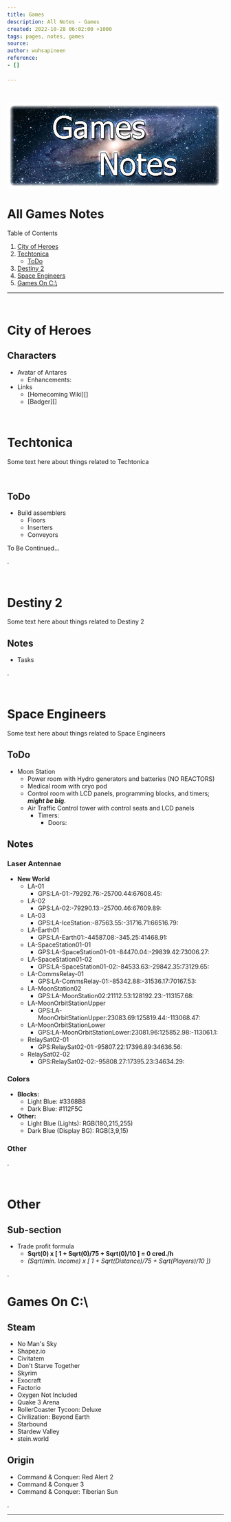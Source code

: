 ```yaml
---
title: Games
description: All Notes - Games
created: 2022-10-28 06:02:00 +1000
tags: pages, notes, games
source: 
author: wuhsapineen
reference:
- []

---
```

<br />

![Games Notes](./../assets/images/games-notes.png)

# All Games Notes

Table of Contents

1.  [City of Heroes][4]
1.   [Techtonica][1]
        -   [ToDo][1-1]
1.  [Destiny 2][2]
1.  [Space Engineers][3]
1.  [Games On C:\\][999]

---

<br />
<!-- ------ section border ------ -->
<span id="city-of-heroes" hidden="true">1</span>

# City of Heroes
## Characters
-   Avatar of Antares
    -   Enhancements:
        <div id="enhancements_avatarofantares"></div>
-   Links
    -   [Homecoming Wiki][]
    -   [Badger][]

<br />
<!-- ------ section border ------ -->
<span id="techtonica" hidden="true">2</span>

# Techtonica 
Some text here about things related to Techtonica

<br />
<span id="techtonica_todo"></span>

## ToDo 
-   Build assemblers
    -   Floors
    -   Inserters
    -   Conveyors

To Be Continued...

. 

<br />
<!-- ------ section border ------ -->
<span id="destiny_2" hidden="true">3</span>

# Destiny 2 
Some text here about things related to Destiny 2

## <span id="Des-notes">Notes</span>
-   Tasks

. 

<br />
<!-- ------ section border ------ -->
<span id="space_engineers" hidden="true">4</span>

# Space Engineers 
Some text here about things related to Space Engineers

## <span id="SE-todo">ToDo</span>
<div id="todo">

-   Moon Station
    -   Power room with Hydro generators and batteries (NO REACTORS)
    -   Medical room with cryo pod
    -   Control room with LCD panels, programming blocks, and timers; ***might be big***.
    -   Air Traffic Control tower with control seats and LCD panels
        -   Timers:
            -   Doors: 

</div>

## <span id="SE-notes">Notes</span>

### <span id="SE-laserantennae">Laser Antennae</span>
-   **New World**
    -   LA-01
        -   GPS:LA-01:-79292.76:-25700.44:67608.45:
    -   LA-02
        -   GPS:LA-02:-79290.13:-25700.46:67609.89:
    -   LA-03
        -   GPS:LA-IceStation:-87563.55:-31716.71:66516.79:
    -   LA-Earth01
        -   GPS:LA-Earth01:-44587.08:-345.25:41468.91:
    -   LA-SpaceStation01-01
        -   GPS:LA-SpaceStation01-01:-84470.04:-29839.42:73006.27:
    -   LA-SpaceStation01-02
        -   GPS:LA-SpaceStation01-02:-84533.63:-29842.35:73129.65:
    -   LA-CommsRelay-01
        -   GPS:LA-CommsRelay-01:-85342.88:-31536.17:70167.53:
    -   LA-MoonStation02
        -   GPS:LA-MoonStation02:21112.53:128192.23:-113157.68:
    -   LA-MoonOrbitStationUpper
        -   GPS:LA-MoonOrbitStationUpper:23083.69:125819.44:-113068.47:
    -   LA-MoonOrbitStationLower
        -   GPS:LA-MoonOrbitStationLower:23081.96:125852.98:-113061.1:
    -   RelaySat02-01
        -   GPS:RelaySat02-01:-95807.22:17396.89:34636.56:
    -   RelaySat02-02
        -   GPS:RelaySat02-02:-95808.27:17395.23:34634.29:

### <span id="SE-colors">Colors</span>

-   **Blocks:**
    -   Light Blue: #3368B8
    -   Dark Blue: #112F5C
-   **Other:**
    -   Light Blue (Lights): RGB(180,215,255)
    -   Dark Blue (Display BG): RGB(3,9,15)

### <span id="SE-other">Other</span>


.

<br />
<!-- ------ section border ------ -->
<span id="games-other" hidden="true">998</span>

# Other

## Sub-section
-   Trade profit formula
    -   **Sqrt(0) x [ 1 + Sqrt(0)/75 + Sqrt(0)/10 ] = 0 cred./h**
    -   *(Sqrt(min. Income) x [ 1 + Sqrt(Distance)/75 + Sqrt(Players)/10 ])*


.
<br />
<!-- ------ section border ------ -->
<span id="games_on_c" hidden="true">999</span>

# Games On C:\

## Steam
- No Man's Sky
- Shapez.io
- Civitatem
- Don't Starve Together
- Skyrim
- Exocraft
- Factorio
- Oxygen Not Included
- Quake 3 Arena
- RollerCoaster Tycoon: Deluxe
- Civilization: Beyond Earth
- Starbound
- Stardew Valley
- stein.world

## Origin
- Command & Conquer: Red Alert 2
- Command & Conquer 3
- Command & Conquer: Tiberian Sun

.

---


<!-- localstyle -->
<style type="text/css">
    #todo {  }
</style>
<!-- endlocalstyle -->
<!-- referencelinks -->
[1]: #techtonica "Techtonica game notes"
[1-1]: #techtonica_todo "Techtonica - ToDo"
[2]: #destiny_2 "Destiny 2 game notes"
[3]: #space_engineers "Space Engineers game notes"
[3-1]: #SE-todo
[3-2]: #SE-notes
[3-3]: #SE-laserantennae
[3-4]: #SE-colors
[3-5]: #SE-other
[4]: #1-city-of-heroes
[999]: #games-on-c "Games on C drive"
<!-- endreferencelinks -->